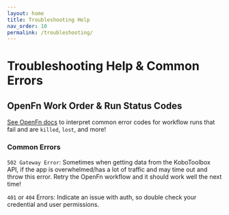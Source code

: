 ```yaml
---
layout: home
title: Troubleshooting Help
nav_order: 10
permalink: /troubleshooting/
---
```


# Troubleshooting Help & Common Errors


## OpenFn Work Order & Run Status Codes
[See OpenFn docs](https://docs.openfn.org/documentation/monitor-history/status-codes) to interpret common error codes for workflow runs that fail and are `killed`, `lost`, and more!

### Common Errors
`502 Gateway Error`: Sometimes when getting data from the KoboToolbox API, if the app is overwhelmed/has a lot of traffic and may time out and throw this error. Retry the OpenFn workflow and it should work well the next time!

`401` or `404` Errors: Indicate an issue with auth, so double check your credential and user permissions. 

